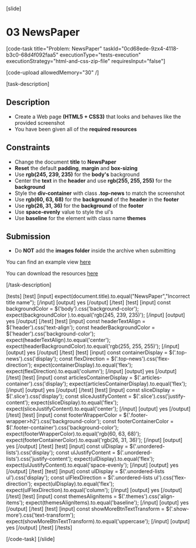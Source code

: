 [slide]
# 03 NewsPaper

[code-task title="Problem: NewsPaper" taskId="0cd68ede-9zx4-4118-b3c0-68d4f092faa5" executionType="tests-execution" executionStrategy="html-and-css-zip-file" requiresInput="false"]

[code-upload allowedMemory="30" /]

[task-description]

## Description
* Create a Web page **(HTML5 + CSS3)** that looks and behaves like the provided screenshot
* You have been given all of the **required resources**

## Constraints
* Change the document **title** to **NewsPaper**
* **Reset** the default **padding**, **margin** and **box-sizing**
* Use **rgb(245, 239, 235)** for the **body's** background
* Center the **text** in the **header** and use **rgb(255, 255, 255)** for the **background**
* Style the **div-container** with class **.top-news** to match the screenshot
* Use **rgb(60, 63, 68)** for the **background** of the **header** in the **footer**
* Use **rgb(26, 31, 36)** for the **background** of the **footer**
* Use **space-evenly** value to style the ul's
* Use **baseline** for the element with class name **themes**

## Submission
* Do **NOT** add the **images folder** inside the archive when submitting

You can find an example view [here](https://i.imgur.com/w8mdrC6.png)

You can download the resources [here](https://mega.nz/file/OQhzxAgS#XnXvo8hSRnq_DlbpJ-Tbtax2CRopMyXJVhI4Ttp7o_o)

[/task-description]

[tests]
[test]
[input]
expect(document.title).to.equal("NewsPaper","Incorrect title name");
[/input]
[output]
yes
[/output]
[/test]
[test]
[input]
const backgroundColor = $('body').css('background-color');
expect(backgroundColor ).to.equal('rgb(245, 239, 235)');
[/input]
[output]
yes
[/output]
[/test]
[test]
[input]
const headerTextAlign = $('header').css('text-align');
const headerBackgroundColor = $('header').css('background-color');
expect(headerTextAlign).to.equal('center');
expect(headerBackgroundColor).to.equal('rgb(255, 255, 255)');
[/input]
[output]
yes
[/output]
[/test]
[test]
[input]
const containerDisplay = $('.top-news').css('display');
const flexDirection = $('.top-news').css('flex-direction');
expect(containerDisplay).to.equal('flex');
expect(flexDirection).to.equal('column');
[/input]
[output]
yes
[/output]
[/test]
[test]
[input]
const articlesContainerDisplay = $('.articles-container').css('display');
expect(articlesContainerDisplay).to.equal('flex');
[/input]
[output]
yes
[/output]
[/test]
[test]
[input]
const sliceDisplay = $('.slice').css('display');
const sliceJustifyContent = $('.slice').css('justify-content');
expect(sliceDisplay).to.equal('flex');
expect(sliceJustifyContent).to.equal('center');
[/input]
[output]
yes
[/output]
[/test]
[test]
[input]
const footerWrapperColor = $('.footer-wrapper>h2').css('background-color');
const footerContainerColor = $('.footer-container').css('background-color');
expect(footerWrapperColor).to.equal('rgb(60, 63, 68)');
expect(footerContainerColor).to.equal('rgb(26, 31, 36)');
[/input]
[output]
yes
[/output]
[/test]
[test]
[input]
const ulDisplay = $('.unordered-lists').css('display');
const ulJustifyContent = $('.unordered-lists').css('justify-content');
expect(ulDisplay).to.equal('flex');
expect(ulJustifyContent).to.equal('space-evenly');
[/input]
[output]
yes
[/output]
[/test]
[test]
[input]
const ulDisplay = $('.unordered-lists ul').css('display');
const ulFlexDirection = $('.unordered-lists ul').css('flex-direction');
expect(ulDisplay).to.equal('flex');
expect(ulFlexDirection).to.equal('column');
[/input]
[output]
yes
[/output]
[/test]
[test]
[input]
const themesAlignItems = $('.themes').css('align-items');
expect(themesAlignItems).to.equal('baseline');
[/input]
[output]
yes
[/output]
[/test]
[test]
[input]
const showMoreBtnTextTransform = $('.show-more').css('text-transform');
expect(showMoreBtnTextTransform).to.equal('uppercase');
[/input]
[output]
yes
[/output]
[/test]
[/tests]

[/code-task]
[/slide]
